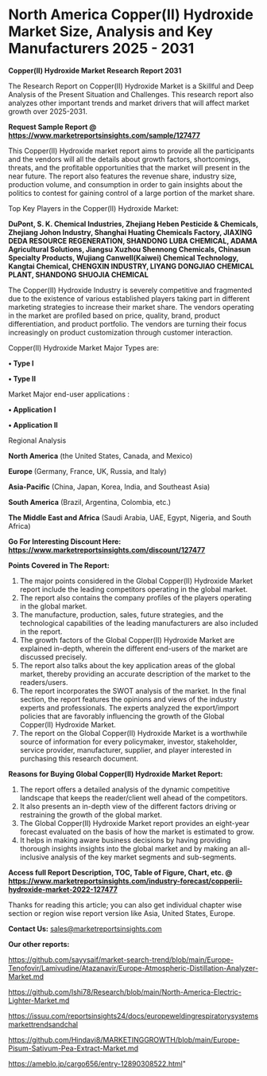 # North America Copper(II) Hydroxide Market Size, Analysis and Key Manufacturers 2025 - 2031

<strong>Copper(II) Hydroxide Market Research Report 2031</strong>

The Research Report on Copper(II) Hydroxide Market is a Skillful and Deep Analysis of the Present Situation and Challenges. This research report also analyzes other important trends and market drivers that will affect market growth over 2025-2031.

<strong>Request Sample Report @ <a href=https://www.marketreportsinsights.com/sample/127477>https://www.marketreportsinsights.com/sample/127477</a></strong>

This Copper(II) Hydroxide market report aims to provide all the participants and the vendors will all the details about growth factors, shortcomings, threats, and the profitable opportunities that the market will present in the near future. The report also features the revenue share, industry size, production volume, and consumption in order to gain insights about the politics to contest for gaining control of a large portion of the market share.

Top Key Players in the Copper(II) Hydroxide Market:

<strong>DuPont, S. K. Chemical Industries, Zhejiang Heben Pesticide & Chemicals, Zhejiang Johon Industry, Shanghai Huating Chemicals Factory, JIAXING DEDA RESOURCE REGENERATION, SHANDONG LUBA CHEMICAL, ADAMA Agricultural Solutions, Jiangsu Xuzhou Shennong Chemicals, Chinasun Specialty Products, Wujiang Canwell(Kaiwei) Chemical Technology, Kangtai Chemical, CHENGXIN INDUSTRY, LIYANG DONGJIAO CHEMICAL PLANT, SHANDONG SHUOJIA CHEMICAL</strong>

The Copper(II) Hydroxide Industry is severely competitive and fragmented due to the existence of various established players taking part in different marketing strategies to increase their market share. The vendors operating in the market are profiled based on price, quality, brand, product differentiation, and product portfolio. The vendors are turning their focus increasingly on product customization through customer interaction.

Copper(II) Hydroxide Market Major Types are:

<strong>• Type I

• Type II</strong>

Market Major end-user applications :

<strong>• Application I

• Application II</strong>

Regional Analysis

</u><strong><b>North America</b></strong> (the United States, Canada, and Mexico)

<strong><b>Europe </b></strong>(Germany, France, UK, Russia, and Italy)

<strong><b>Asia-Pacific</b></strong> (China, Japan, Korea, India, and Southeast Asia)

<strong><b>South America</b></strong> (Brazil, Argentina, Colombia, etc.)

<strong><b>The Middle East and Africa</b></strong> (Saudi Arabia, UAE, Egypt, Nigeria, and South Africa)

<strong>Go For Interesting Discount Here: <a href=https://www.marketreportsinsights.com/discount/127477>https://www.marketreportsinsights.com/discount/127477</a></strong>

<strong>Points Covered in The Report:</strong>
<ol>
  <li>The major points considered in the Global Copper(II) Hydroxide Market report include the leading competitors operating in the global market.</li>
  <li>The report also contains the company profiles of the players operating in the global market.</li>
  <li>The manufacture, production, sales, future strategies, and the technological capabilities of the leading manufacturers are also included in the report.</li>
  <li>The growth factors of the Global Copper(II) Hydroxide Market are explained in-depth, wherein the different end-users of the market are discussed precisely.</li>
  <li>The report also talks about the key application areas of the global market, thereby providing an accurate description of the market to the readers/users.</li>
  <li>The report incorporates the SWOT analysis of the market. In the final section, the report features the opinions and views of the industry experts and professionals. The experts analyzed the export/import policies that are favorably influencing the growth of the Global Copper(II) Hydroxide Market.</li>
  <li>The report on the Global Copper(II) Hydroxide Market is a worthwhile source of information for every policymaker, investor, stakeholder, service provider, manufacturer, supplier, and player interested in purchasing this research document.</li>
</ol>
<strong>Reasons for Buying Global Copper(II) Hydroxide Market Report:</strong>

<ol>
  <li>The report offers a detailed analysis of the dynamic competitive landscape that keeps the reader/client well ahead of the competitors.</li>
  <li>It also presents an in-depth view of the different factors driving or restraining the growth of the global market.</li>
  <li>The Global Copper(II) Hydroxide Market report provides an eight-year forecast evaluated on the basis of how the market is estimated to grow.</li>
  <li>It helps in making aware business decisions by having providing thorough insights insights into the global market and by making an all-inclusive analysis of the key market segments and sub-segments.</li>
</ol>
<strong>Access full Report Description, TOC, Table of Figure, Chart, etc. @ <a href=https://www.marketreportsinsights.com/industry-forecast/copperii-hydroxide-market-2022-127477>https://www.marketreportsinsights.com/industry-forecast/copperii-hydroxide-market-2022-127477</a></strong>


Thanks for reading this article; you can also get individual chapter wise section or region wise report version like Asia, United States, Europe.

<strong>Contact Us:</strong>
sales@marketreportsinsights.com

<strong>Our other reports:</strong>

<a href=https://github.com/sayysaif/market-search-trend/blob/main/Europe-Tenofovir/Lamivudine/Atazanavir/Europe-Atmospheric-Distillation-Analyzer-Market.md>https://github.com/sayysaif/market-search-trend/blob/main/Europe-Tenofovir/Lamivudine/Atazanavir/Europe-Atmospheric-Distillation-Analyzer-Market.md</a>

<a href=https://github.com/Ishi78/Research/blob/main/North-America-Electric-Lighter-Market.md>https://github.com/Ishi78/Research/blob/main/North-America-Electric-Lighter-Market.md</a>

<a href=https://issuu.com/reportsinsights24/docs/europeweldingrespiratorysystemsmarkettrendsandchal>https://issuu.com/reportsinsights24/docs/europeweldingrespiratorysystemsmarkettrendsandchal</a>

<a href=https://github.com/Hindavi8/MARKETINGGROWTH/blob/main/Europe-Pisum-Sativum-Pea-Extract-Market.md>https://github.com/Hindavi8/MARKETINGGROWTH/blob/main/Europe-Pisum-Sativum-Pea-Extract-Market.md</a>

<a href=https://ameblo.jp/cargo656/entry-12890308522.html>https://ameblo.jp/cargo656/entry-12890308522.html</a>"
